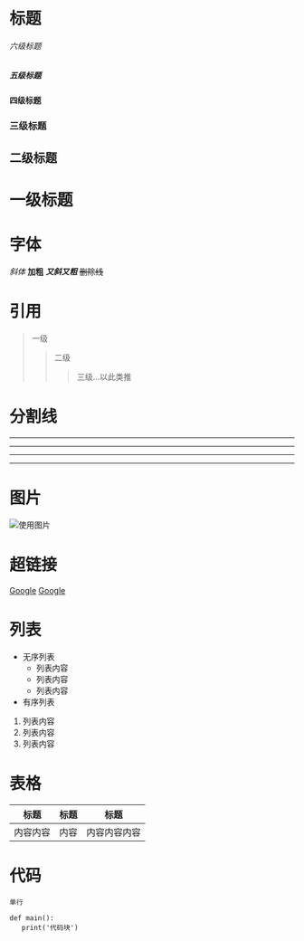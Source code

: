 # 标题

###### 六级标题
##### 五级标题
#### 四级标题
### 三级标题
## 二级标题
# 一级标题

# 字体
*斜体*
**加粗**
***又斜又粗***
~~删除线~~

# 引用
> 一级
>> 二级
>>> 三级...以此类推

# 分割线
---
------
***
****

# 图片
![使用图片](https://wx1.sinaimg.cn/mw690/006erAhmly1g1jyo47m5tj30u018shdv.jpg "图片标题(可选)")

# 超链接
[Google](https://www.google.com.hk)
<a href="https://www.google.com.hk" target="_blank" >Google</a>

# 列表
- 无序列表
  - 列表内容
  + 列表内容
  * 列表内容
 - 有序列表
  1. 列表内容
  2. 列表内容
  3. 列表内容
 
# 表格
标题 | 标题 | 标题
 -- | -- | --
 内容内容 | 内容 | 内容内容内容
 
 # 代码
 `单行`
 ```
 def main():
    print('代码块')
 ```
